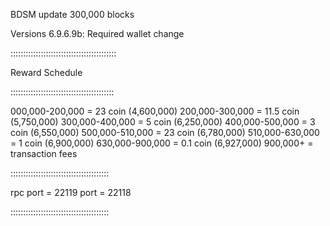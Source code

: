BDSM update 300,000 blocks

Versions 6.9.6.9b: Required wallet change

::::::::::::::::::::::::::::::::::::::::::

Reward Schedule

:::::::::::::::::::::::::::::::::::::::::

000,000-200,000 = 23 coin (4,600,000)
200,000-300,000 = 11.5 coin (5,750,000)
300,000-400,000 = 5 coin (6,250,000) 
400,000-500,000 = 3 coin (6,550,000)
500,000-510,000 = 23 coin (6,780,000)
510,000-630,000 = 1 coin (6,900,000)
630,000-900,000 = 0.1 coin (6,927,000)
900,000+ = transaction fees

:::::::::::::::::::::::::::::::::::::::

rpc port = 22119
port = 22118

:::::::::::::::::::::::::::::::::::::::



